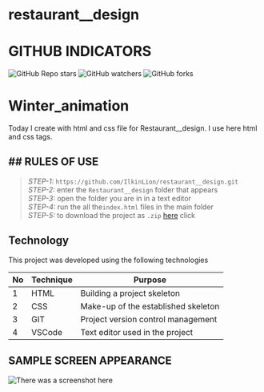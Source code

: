 # restaurant__design
 
# GITHUB INDICATORS

![GitHub Repo stars](https://img.shields.io/github/stars/IlkinLion/restaurant__design?style=for-the-badge)
![GitHub watchers](https://img.shields.io/github/watchers/IlkinLion/restaurant__design?style=for-the-badge)
![GitHub forks](https://img.shields.io/github/forks/IlkinLion/restaurant__designn?style=for-the-badge)

  # Winter_animation

Today I create with html and css file for Restaurant__design. I use here html and css tags. 
## ## RULES OF USE

> *STEP-1:* `https://github.com/IlkinLion/restaurant__design.git` <br/>
> *STEP-2:*  enter the `Restaurant__design` folder that appears <br/>
> *STEP-3:*  open the folder you are in in a text editor <br/>
> *STEP-4:*  run the  all the`index.html` files in the main folder <br/>
> *STEP-5:*  to download the project as `.zip`  [here](https://github.com/IlkinLion/restaurant__design/archive/refs/heads/main.zip) click <br/>


## Technology

This project was developed using the following technologies

| No | Technique | Purpose |
| - | ---------- | --------------------- |
| 1 | HTML | Building a project skeleton |
| 2 | CSS |  Make-up of the established skeleton |
| 3 | GIT |  Project version control management |
| 4 | VSCode | Text editor used in the project |


## SAMPLE SCREEN APPEARANCE

![There was a screenshot here](./screen_1.1.1.PNG)
